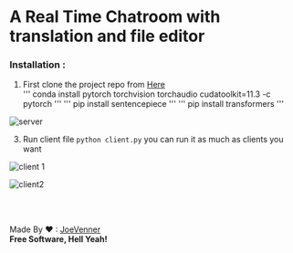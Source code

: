  
# A Real Time Chatroom with translation and file editor

### Installation : 

 1. First clone the project repo from [Here](https://github.com/joeVenner/Python-Chat-Gui-App) <br>
'''
conda install pytorch torchvision torchaudio cudatoolkit=11.3 -c pytorch
'''
'''
pip install sentencepiece
'''
'''
pip install transformers
'''
    
![server](https://i.ibb.co/kSkn8jS/server.png)
 
 3. Run client file  `python client.py` you can run it as much as clients you want
	
![client 1](https://i.ibb.co/y8MwTwL/cl3.png)

![client2](https://i.ibb.co/MNhHMsv/client2.png)


<br><br>

Made By ❤ : [JoeVenner](mailto:ylafrimi@gmail.com)<br>
**Free Software, Hell Yeah!**

  

	 

  

